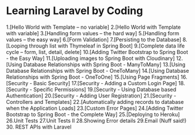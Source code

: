 # Learning Laravel by Coding
1.[Hello World with Template – no variable]
2.[Hello World with Template with variable]
3.[Handling form values – the hard way]
5.[Handling form values – the easy way]
6.[Form Validation]
7.[Persisting to the Database]
8.[Looping through list with Thymeleaf in Spring Boot]
9.[Complete data life cycle – form, list, detail, delete]
10.[Adding Twitter Bootstrap to Spring Boot - the Easy Way]
11.[Uploading images to Spring Boot with Cloudinary]
12.[Using Database Relationships with Spring Boot - ManyToMany]
13.[Using Database Relationships with Spring Boot - OneToMany]
14.[Using Database Relationships with Spring Boot - OneToOne]
15.[Using Page Fragments]
16.[Security - Basic Security]
17.[Security - Adding a Custom Login Page]
18.[Security - Specific Permissions]
19.[Security - Using Database based Authentication]
20.[Security - Adding User Registration]
21.[Security - Controllers and Templates]
22.[Automatically adding records to database when the Application Loads]
23.[Custom Error Pages]
24.[Adding Twitter Bootstrap to Spring Boot - the Complete Way]
25.[Deploying to Heroku]
26.Unit Tests
27.Unit Tests II
28.Showing Error details
29.Email (Nuff said!)
30. REST APIs with  Laravel

